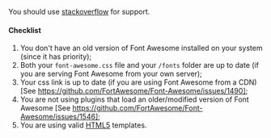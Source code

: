 You should use [stackoverflow](http://stackoverflow.com/) for support.

#### Checklist
1. You don't have an old version of Font Awesome installed on your system (since it has priority);
2. Both your `font-awesome.css` file and your `/fonts` folder are up to date (if you are serving Font Awesome from your own server);
3. Your css link is up to date (if you are using Font Awesome from a CDN) [See https://github.com/FortAwesome/Font-Awesome/issues/1490];
4. You are not using plugins that load an older/modified version of Font Awesome [See https://github.com/FortAwesome/Font-Awesome/issues/1546];
5. You are using valid [HTML5](http://www.w3.org/TR/html5/introduction.html#a-quick-introduction-to-html) templates.